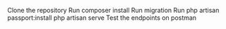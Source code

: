 Clone the repository
Run composer install
Run migration
Run php artisan passport:install
php artisan serve
Test the endpoints on postman
